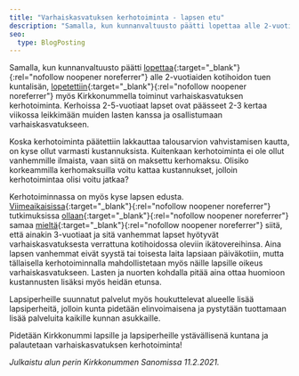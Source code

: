 ```yaml
---
title: "Varhaiskasvatuksen kerhotoiminta - lapsen etu"
description: "Samalla, kun kunnanvaltuusto päätti lopettaa alle 2-vuotiaiden kotihoidontuen kuntalisän, lopetettiin myös Kirkkonummella toiminut varhaiskasvatuksen kerhotoiminta."
seo:
  type: BlogPosting
---
```


Samalla, kun kunnanvaltuusto päätti [lopettaa](https://www.kirkkonummi.fi/kotihoidon-tuen-kuntalisa-182019-alkaen){:target="_blank"}{:rel="nofollow noopener noreferrer"} alle 2-vuotiaiden kotihoidon tuen kuntalisän, [lopetettiin](https://www.kirkkonummi.fi/kerhot-1){:target="_blank"}{:rel="nofollow noopener noreferrer"} myös Kirkkonummella toiminut varhaiskasvatuksen kerhotoiminta. Kerhoissa 2-5-vuotiaat lapset ovat päässeet 2-3 kertaa viikossa leikkimään muiden lasten kanssa ja osallistumaan varhaiskasvatukseen.

Koska kerhotoiminta päätettiin lakkauttaa talousarvion vahvistamisen kautta, on kyse ollut varmasti kustannuksista. Kuitenkaan kerhotoiminta ei ole ollut vanhemmille ilmaista, vaan siitä on maksettu kerhomaksu. Olisiko korkeammilla kerhomaksuilla voitu kattaa kustannukset, jolloin kerhotoimintaa olisi voitu jatkaa?

Kerhotoiminnassa on myös kyse lapsen edusta. [Viimeaikaisissa](https://www.is.fi/kotimaa/art-2000007611438.html){:target="_blank"}{:rel="nofollow noopener noreferrer"} tutkimuksissa [ollaan](https://yle.fi/uutiset/3-10226728){:target="_blank"}{:rel="nofollow noopener noreferrer"} samaa [mieltä](https://www.iltalehti.fi/kotimaa/a/201708142200326641){:target="_blank"}{:rel="nofollow noopener noreferrer"} siitä, että ainakin 3-vuotiaat ja sitä vanhemmat lapset hyötyvät varhaiskasvatuksesta verrattuna kotihoidossa oleviin ikätovereihinsa. Aina lapsen vanhemmat eivät syystä tai toisesta laita lapsiaan päiväkotiin, mutta tällaisella kerhotoiminnalla mahdollistetaan myös näille lapsille oikeus varhaiskasvatukseen. Lasten ja nuorten kohdalla pitää aina ottaa huomioon kustannusten lisäksi myös heidän etunsa. 

Lapsiperheille suunnatut palvelut myös houkuttelevat alueelle lisää lapsiperheitä, jolloin kunta pidetään elinvoimaisena ja pystytään tuottamaan lisää palveluita kaikille kunnan asukkaille. 

Pidetään Kirkkonummi lapsille ja lapsiperheille ystävällisenä kuntana ja palautetaan varhaiskasvatuksen kerhotoiminta! 

*Julkaistu alun perin Kirkkonummen Sanomissa 11.2.2021.*
